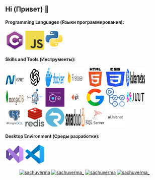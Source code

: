 ## Hi (Привет) 👋

<h4>Programming Languages (Языки программирования): </h4>
<p align="left">
 <img style="margin: auto;" src="./resources/c_sharp_logo.webp" alt=cplusplus width="60" height="60"/>
 <img style="margin: auto;" src="./resources/JavaScript_logo.png" alt=c width="60" height="60"/>
 <img style="margin: auto;" src="./resources/Python_logo.png" alt=python width="60" height="60"/>
</p>

<h4>Skills and Tools (Инструменты): </h4>
<p align="left">
	<img style="margin: auto;" src="./resources/Asp_logo.png" alt=html5 width="60" height="60"/> 
	<img style="margin: auto;" src="./resources/ChatGPT_logo.png" alt=css3 width="60" height="60"/>
  <img style="margin: auto;" src="./resources/Docker_logo.png" alt=html5 width="60" height="60"/> 
	<img style="margin: auto;" src="./resources/Firebase_logo.png" alt=css3 width="60" height="60"/> 
  <img style="margin: auto;" src="./resources/HTML5_logo.png" alt=html5 width="60" height="60"/> 
  <img style="margin: auto;" src="./resources/css_logo.png" alt=css3 width="60" height="60"/> 
	<img style="margin: auto;" src="./resources/Kubernetes_logo.png" alt=css3 width="60" height="60"/> 
  <img style="margin: auto;" src="./resources/Mongodb_logo.png" alt=html5 width="60" height="60"/> 
  <img style="margin: auto;" src="./resources/docker_compose_logo.png" alt=html5 width="60" height="60"/> 
	<img style="margin: auto;" src="./resources/ef_logo.png" alt=css3 width="60" height="60"/> 
  <img style="margin: auto;" src="./resources/git_logo.webp" alt=html5 width="60" height="60"/> 
	<img style="margin: auto;" src="./resources/google_logo.png" alt=css3 width="60" height="60"/> 
  <img style="margin: auto;" src="./resources/guthubActions_logo.png" alt=html5 width="60" height="60"/> 
	<img style="margin: auto;" src="./resources/jwt_logo.png" alt=css3 width="60" height="60"/> 
  <img style="margin: auto;" src="./resources/postgresql_logo.png" alt=html5 width="60" height="60"/> 
	<img style="margin: auto;" src="./resources/redis_logo.png" alt=css3 width="60" height="60"/> 
  <img style="margin: auto;" src="./resources/signar_logo.png" alt=css3 width="60" height="60"/> 
  <img style="margin: auto;" src="./resources/sonarcloud_logo.svg" alt=css3 width="60" height="60"/> 
  <img style="margin: auto;" src="./resources/sql_server_logo.png" alt=css3 width="60" height="60"/> 
  <img style="margin: auto;" src="./resources/xunit_logo.png" alt=css3 width="60" height="60"/> 
</p>

<h4>Desktop Environment (Среды разработки): </h4>
<p align="left">
  <img style="margin: auto;" src="./resources/vs_logo.png" alt=slack width="60" height="60"/>
  <img style="margin: auto;" src="./resources/vsc_logo.png" alt=vs width="60" height="60"/>
</p>

<p align="center">
<a href=https://codepen.io/sachuverma target="blank"><img align="center" src=https://cdn.jsdelivr.net/npm/simple-icons@3.0.1/icons/codepen.svg alt="sachuverma" height="40" width="40" /></a>
<a href=https://twitter.com/sachuverma_ target="blank"><img align="center" src=https://cdn.jsdelivr.net/npm/simple-icons@3.0.1/icons/twitter.svg alt="sachuverma_" height="40" width="40" /></a>
<a href=https://linkedin.com/in/sachuverma target="blank"><img align="center" src=https://cdn.jsdelivr.net/npm/simple-icons@3.0.1/icons/linkedin.svg alt="sachuverma" height="40" width="40" /></a>
<a href=https://instagram.com/sachuverma_ target="blank"><img align="center" src=https://cdn.jsdelivr.net/npm/simple-icons@3.0.1/icons/instagram.svg alt="sachuverma_" height="40" width="40" /></a>
</p>
